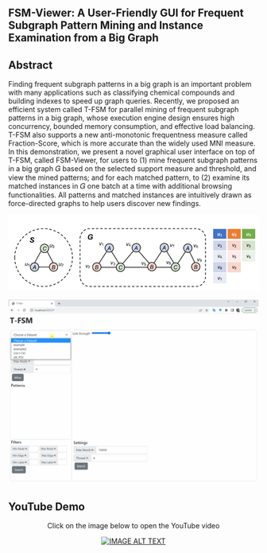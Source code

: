 ## FSM-Viewer: A User-Friendly GUI for Frequent Subgraph Pattern Mining and Instance Examination from a Big Graph

## Abstract
Finding frequent subgraph patterns in a big graph is an important
problem with many applications such as classifying chemical compounds and building indexes to speed up graph queries. Recently,
we proposed an efficient system called T-FSM for parallel mining
of frequent subgraph patterns in a big graph, whose execution
engine design ensures high concurrency, bounded memory consumption, and effective load balancing. T-FSM also supports a new
anti-monotonic frequentness measure called Fraction-Score, which
is more accurate than the widely used MNI measure.
In this demonstration, we present a novel graphical user interface on top of T-FSM, called FSM-Viewer, for users to (1) mine
frequent subgraph patterns in a big graph 𝐺 based on the selected
support measure and threshold, and view the mined patterns; and
for each matched pattern, to (2) examine its matched instances
in 𝐺 one batch at a time with additional browsing functionalities.
All patterns and matched instances are intuitively drawn as force-directed graphs to help users discover new findings.

<p align="center">
  <img src="imgs/patterns1.PNG" />
</p>

<p align="center">
  <img src="imgs/tfsm.gif" />
</p>

## YouTube Demo

<div align="center">
<p align="center">Click on the image below to open the YouTube video</p>
  <a href="https://www.youtube.com/watch?v=KL80bnqSb_s"><img src="https://img.youtube.com/vi/KL80bnqSb_s/0.jpg" alt="IMAGE ALT TEXT"></a>
</div>